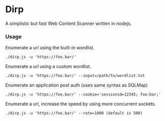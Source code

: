 # Dirp
A simplistic but fast Web Content Scanner written in nodejs.


### Usage
Enumerate a url using the built-in wordlist.
```
./dirp.js -u 'https://foo.bar/'
```

Enumerate a url using a custom wordlist.
```
./dirp.js -u 'https://foo.bar/' --input=/path/to/wordlist.txt
```

Enumerate an application post auth (uses same syntax as SQLMap)

```
./dirp.js -u 'https://foo.bar/' --cookie='sessionid=12345; foo:bar;'
```

Enumerate a url, increase the speed by using more concurrent sockets.
```
./dirp.js -u 'https://foo.bar/' --rate=1000 (default is 500)
```
